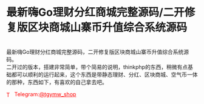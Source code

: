 # 最新嗨Go理财分红商城完整源码/二开修复版区块商城山寨币升值综合系统源码

<br>最新嗨Go理财分红商城完整源码，二开修复版区块商城山寨币升值综合系统源码。<br>二开过的版本，搭建非常简单，带个简易的说明，thinkphp的东西，稍微有点基础都可以顺利的运行起来，这个东西是带静态理财、分红、区块商城、空气币一体的那种，东西如下，有喜欢的自己拿去吧。<br>




<p style="color: red;"><img src="https://cdn-icons-png.flaticon.com/512/2111/2111646.png" alt="Telegram Icon" style="width: 16px; vertical-align: middle; margin-right: 5px;">Telegram:<a href="https://t.me/tgymw_shop" style="color: red;">@tgymw_shop</a></p>
